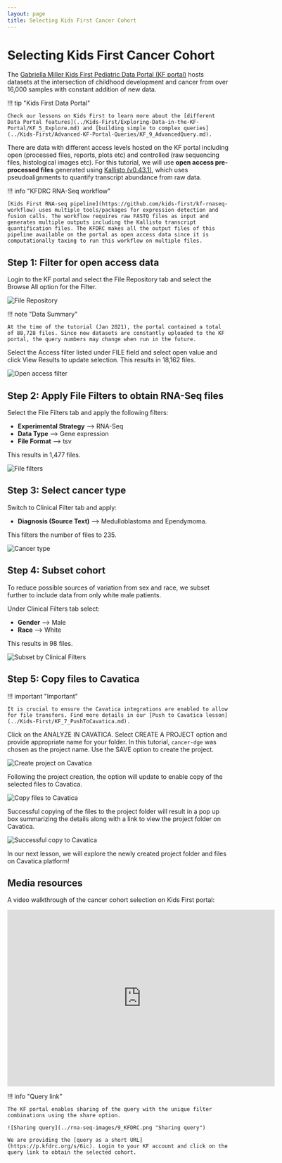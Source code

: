 ```yaml
---
layout: page
title: Selecting Kids First Cancer Cohort
---
```


Selecting Kids First Cancer Cohort
====================================

The [Gabriella Miller Kids First Pediatric Data Portal (KF portal)](https://kidsfirstdrc.org) hosts datasets at the intersection of childhood development and cancer from over 16,000 samples with constant addition of new data.

!!! tip "Kids First Data Portal"

    Check our lessons on Kids First to learn more about the [different Data Portal features](../Kids-First/Exploring-Data-in-the-KF-Portal/KF_5_Explore.md) and [building simple to complex queries](../Kids-First/Advanced-KF-Portal-Queries/KF_9_AdvancedQuery.md).

There are data with different access levels hosted on the KF portal including open (processed files, reports, plots etc) and controlled (raw sequencing files, histological images etc). For this tutorial, we will use **open access pre-processed files** generated using [Kallisto (v0.43.1)](http://pachterlab.github.io/kallisto//releases/2017/03/20/v0.43.1), which uses pseudoalignments to quantify transcript abundance from raw data.

!!! info "KFDRC RNA-Seq workflow"

    [Kids First RNA-seq pipeline](https://github.com/kids-first/kf-rnaseq-workflow) uses multiple tools/packages for expression detection and fusion calls. The workflow requires raw FASTQ files as input and generates multiple outputs including the Kallisto transcript quantification files. The KFDRC makes all the output files of this pipeline available on the portal as open access data since it is computationally taxing to run this workflow on multiple files.

## Step 1: Filter for open access data

Login to the KF portal and select the <span class="highlight_txt">File Repository</span> tab and select the <span class="highlight_txt">Browse All</span> option for the Filter.

![File Repository](../rna-seq-images/1_KFDRC.png "File Repository")

!!! note "Data Summary"

    At the time of the tutorial (Jan 2021), the portal contained a total of 88,728 files. Since new datasets are constantly uploaded to the KF portal, the query numbers may change when run in the future.

Select the <span class="highlight_txt">Access</span> filter listed under <span class="highlight_txt">FILE</span> field and select open value and click <span class="highlight_txt">View Results</span> to update selection. This results in 18,162 files.

![Open access filter](../rna-seq-images/2_KFDRC.png "Open access filter")

## Step 2: Apply File Filters to obtain RNA-Seq files

Select the <span class="highlight_txt">File Filters</span> tab and apply the following filters:

* **Experimental Strategy** --> RNA-Seq
* **Data Type** --> Gene expression
* **File Format** --> tsv

This results in 1,477 files.

![File filters](../rna-seq-images/3_KFDRC.png "File filters")

## Step 3: Select cancer type

Switch to <span class="highlight_txt">Clinical Filter</span> tab and apply:

* **Diagnosis (Source Text)** --> Medulloblastoma and Ependymoma.

This filters the number of files to 235.

![Cancer type](../rna-seq-images/4_KFDRC.png "Cancer type")

## Step 4: Subset cohort

To reduce possible sources of variation from sex and race, we subset further to include data from only white male patients.

Under <span class="highlight_txt">Clinical Filters</span> tab select:

* **Gender** --> Male
* **Race** --> White

This results in 98 files.

![Subset by Clinical Filters](../rna-seq-images/5_KFDRC.png "Subset by Clinical Filters")

## Step 5: Copy files to Cavatica

!!! important "Important"

    It is crucial to ensure the Cavatica integrations are enabled to allow for file transfers. Find more details in our [Push to Cavatica lesson](../Kids-First/KF_7_PushToCavatica.md).

Click on the <span class="highlight_txt">ANALYZE IN CAVATICA</span>. Select <span class="highlight_txt">CREATE A PROJECT</span> option and provide appropriate name for your folder. In this tutorial, `cancer-dge` was chosen as the project name. Use the <span class="highlight_txt">SAVE</span> option to create the project.

![Create project on Cavatica](../rna-seq-images/6_KFDRC.png "Create project on Cavatica")

Following the project creation, the option will update to enable copy of the selected files to Cavatica.

![Copy files to Cavatica](../rna-seq-images/7_KFDRC.png "Copy files to Cavatica")

Successful copying of the files to the project folder will result in a pop up box summarizing the details along with a link to view the project folder on Cavatica.

![Successful copy to Cavatica](../rna-seq-images/8_KFDRC.png "Successful copy to Cavatica")

In our next lesson, we will explore the newly created project folder and files on Cavatica platform!

## Media resources

A video walkthrough of the cancer cohort selection on Kids First portal:

<iframe id="kaltura_player" src="https://cdnapisec.kaltura.com/p/1770401/sp/177040100/embedIframeJs/uiconf_id/29032722/partner_id/1770401?iframeembed=true&playerId=kaltura_player&entry_id=1_1568tbw7&flashvars[mediaProtocol]=rtmp&amp;flashvars[streamerType]=rtmp&amp;flashvars[streamerUrl]=rtmp://www.kaltura.com:1935&amp;flashvars[rtmpFlavors]=1&amp;flashvars[localizationCode]=en&amp;flashvars[leadWithHTML5]=true&amp;flashvars[sideBarContainer.plugin]=true&amp;flashvars[sideBarContainer.position]=left&amp;flashvars[sideBarContainer.clickToClose]=true&amp;flashvars[chapters.plugin]=true&amp;flashvars[chapters.layout]=vertical&amp;flashvars[chapters.thumbnailRotator]=false&amp;flashvars[streamSelector.plugin]=true&amp;flashvars[EmbedPlayer.SpinnerTarget]=videoHolder&amp;flashvars[dualScreen.plugin]=true&amp;flashvars[mediaProxy.mediaPlayTo]=79&amp;flashvars[Kaltura.addCrossoriginToIframe]=true&amp;&wid=1_mx53rd98" width="608" height="402" allowfullscreen webkitallowfullscreen mozAllowFullScreen allow="autoplay *; fullscreen *; encrypted-media *" sandbox="allow-forms allow-same-origin allow-scripts allow-top-navigation allow-pointer-lock allow-popups allow-modals allow-orientation-lock allow-popups-to-escape-sandbox allow-presentation allow-top-navigation-by-user-activation" frameborder="0" title="Kaltura Player"></iframe>

!!! info "Query link"

    The KF portal enables sharing of the query with the unique filter combinations using the share option.

    ![Sharing query](../rna-seq-images/9_KFDRC.png "Sharing query")

    We are providing the [query as a short URL](https://p.kfdrc.org/s/6ic). Login to your KF account and click on the query link to obtain the selected cohort.  
